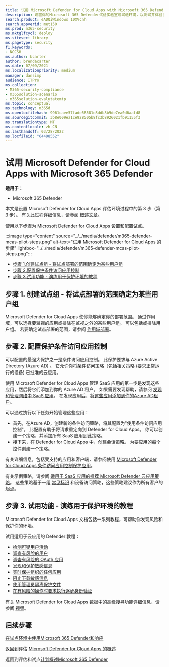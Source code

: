 ```yaml
---
title: 试用 Microsoft Defender for Cloud Apps with Microsoft 365 Defender
description: 设置你的Microsoft 365 Defender试验实验室或试验环境，以测试并体验旨在保护设备、标识、数据和应用程序的安全解决方案。
search.product: eADQiWindows 10XVcnh
search.appverid: met150
ms.prod: m365-security
ms.mktglfcycl: deploy
ms.sitesec: library
ms.pagetype: security
f1.keywords:
- NOCSH
ms.author: bcarter
author: brendacarter
ms.date: 07/09/2021
ms.localizationpriority: medium
manager: dansimp
audience: ITPro
ms.collection:
- M365-security-compliance
- m365solution-scenario
- m365solution-evalutatemtp
ms.topic: conceptual
ms.technology: m365d
ms.openlocfilehash: 9961caee57fade58581e8ddb8b9de7ea0d6aafd8
ms.sourcegitcommit: 3b8e009ea1ce928505b8fc3b8926021fb91155f3
ms.translationtype: MT
ms.contentlocale: zh-CN
ms.lasthandoff: 03/28/2022
ms.locfileid: "64498552"
---
```

# <a name="pilot-microsoft-defender-for-cloud-apps-with-microsoft-365-defender"></a>试用 Microsoft Defender for Cloud Apps with Microsoft 365 Defender


**适用于：**
- Microsoft 365 Defender

本文是设置 Microsoft Defender for Cloud Apps 评估环境过程中的第 3 步（第 [3](eval-defender-mcas-overview.md) 步）。 有关此过程详细信息，请参阅 [概述文章](eval-defender-mcas-overview.md)。

使用以下步骤为 Microsoft Defender for Cloud Apps 设置和配置试点。


:::image type="content" source="../../media/defender/m365-defender-mcas-pilot-steps.png" alt-text="试用 Microsoft Defender for Cloud Apps 的步骤" lightbox="../../media/defender/m365-defender-mcas-pilot-steps.png":::
- [步骤 1.创建试点组 - 将试点部署的范围确定为某些用户组](#step-1-create-the-pilot-groupscope-your-pilot-deployment-to-certain-user-groups)
- [步骤 2.配置保护条件访问应用控制](#step-2-configure-protectionconditional-access-app-control)
- [步骤 3.试用功能 - 演练用于保护环境的教程](#step-3-try-out-capabilitieswalk-through-tutorials-for-protecting-your-environment) 


## <a name="step-1-create-the-pilot-groupscope-your-pilot-deployment-to-certain-user-groups"></a>步骤 1. 创建试点组 - 将试点部署的范围确定为某些用户组

Microsoft Defender for Cloud Apps 使你能够确定你的部署范围。 通过作用域，可以选择要监视的应用或排除在监视之外的某些用户组。 可以包括或排除用户组。 若要确定试点部署的范围，请参阅 [作用域部署](/cloud-app-security/scoped-deployment)。


## <a name="step-2-configure-protectionconditional-access-app-control"></a>步骤 2. 配置保护条件访问应用控制

可以配置的最强大保护之一是条件访问应用控制。 此保护要求与 Azure Active Directory (Azure AD) 。 它允许你将条件访问策略（包括相关策略 (要求正常运行的设备) 已批准的云应用。 

使用 Microsoft Defender for Cloud Apps 管理 SaaS 应用的第一步是发现这些应用，然后将它们添加到你的 Azure AD 租户。 如果需要发现帮助，请参阅 [发现和管理网络中 SaaS 应用](/cloud-app-security/tutorial-shadow-it)。 在发现应用后，[将这些应用添加到你的Azure AD租户](/azure/active-directory/manage-apps/add-application-portal)。

可以通过执行以下任务开始管理这些应用：

- 首先，在Azure AD，创建新的条件访问策略，将其配置为"使用条件访问应用控制"。 此配置有助于将请求重定向到 Defender for Cloud Apps。 你可以创建一个策略，并添加所有 SaaS 应用到此策略。
- 接下来，在 Defender for Cloud Apps 中，创建会话策略。 为要应用的每个控件创建一个策略。

有关详细信息，包括受支持的应用和客户端，请参阅使用 [Microsoft Defender for Cloud Apps 条件访问应用控制保护应用](/cloud-app-security/proxy-intro-aad)。 

有关示例策略，请参阅 [适用于 SaaS 应用的推荐 Microsoft Defender 云应用策略](../office-365-security/mcas-saas-access-policies.md)。 这些策略基于一组 [常见标识](../office-365-security/microsoft-365-policies-configurations.md) 和设备访问策略，这些策略建议作为所有客户的起点。 

## <a name="step-3-try-out-capabilitieswalk-through-tutorials-for-protecting-your-environment"></a>步骤 3. 试用功能 - 演练用于保护环境的教程 

Microsoft Defender for Cloud Apps 文档包括一系列教程，可帮助你发现风险和保护你的环境。 

试用适用于云应用的 Defender 教程：

- [检测可疑用户活动](/cloud-app-security/tutorial-suspicious-activity)
- [调查有风险的用户](/cloud-app-security/tutorial-ueba)
- [调查有风险的 OAuth 应用](/cloud-app-security/investigate-risky-oauth)
- [发现和保护敏感信息](/cloud-app-security/tutorial-dlp)
- [实时保护组织的任何应用](/cloud-app-security/tutorial-proxy)
- [阻止下载敏感信息](/cloud-app-security/use-case-proxy-block-session-aad)
- [使用管理员隔离保护文件](/cloud-app-security/use-case-admin-quarantine)
- [在有风险的操作时要求执行逐步身份验证](/cloud-app-security/tutorial-step-up-authentication)

有关 Microsoft Defender for Cloud Apps 数据中的高级搜寻功能详细信息，请参阅 [视频](https://www.microsoft.com/en-us/videoplayer/embed/RWFISa)。

## <a name="next-steps"></a>后续步骤

[在试点环境中使用Microsoft 365 Defender和响应](eval-defender-investigate-respond.md)

返回到评估 [Microsoft Defender for Cloud Apps 的概述](eval-defender-mcas-overview.md)

返回到评估和试点[计划概述Microsoft 365 Defender](eval-overview.md)

